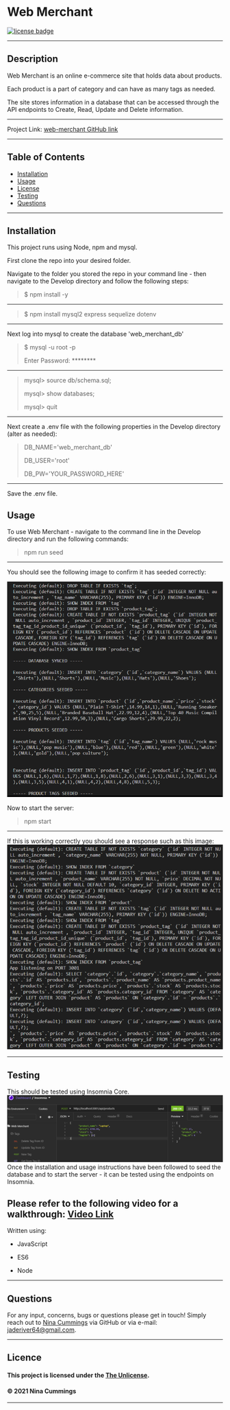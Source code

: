 
# Web Merchant
<a href='https://unlicense.org'><img src='https://img.shields.io/badge/license-The%20Unlicense-9cf' alt='license badge'></a>

---------------------------------------

## Description
Web Merchant is an online e-commerce site that holds data about products.  

Each product is a part of category and can have as many tags as needed.  

The site stores information in a database that can be accessed through the API endpoints to Create, Read, Update and Delete information.

---------------------------------------

Project Link: 
[web-merchant GitHub link](https://github.com/jaderiver62/web-merchant)

---------------------------------------


## Table of Contents
* [Installation](#installation)
* [Usage](#usage)
* [License](#license)
* [Testing](#testing)
* [Questions](#questions)


---------------------------------------

## Installation
This project runs using Node, npm and mysql.

First clone the repo into your desired folder.

Navigate to the folder you stored the repo in your command line - then navigate to the Develop directory and follow the following steps:

>
>$ npm install -y 
>

---------------------------------------

>
>$ npm install mysql2 express sequelize dotenv
>

---------------------------------------

Next log into mysql to create the database 'web_merchant_db'
>
>$ mysql -u root -p
>
>Enter Password: ********
>

---------------------------------------

>
> mysql> source db/schema.sql;
>
> mysql> show databases;
>
> mysql> quit
>

---------------------------------------

Next create a .env file with the following properties in the Develop directory (alter as needed):

>
> DB_NAME='web_merchant_db'
>
> DB_USER='root'
>
> DB_PW='YOUR_PASSWORD_HERE'
> 

---------------------------------------

Save the .env file.  

## Usage

To use Web Merchant - navigate to the command line in the Develop directory and run the following commands:

>
> npm run seed
>
---------------------------------------
You should see the following image to confirm it has seeded correctly:


![Successful Seed Image](./assets/images/WebMerchantSeed.png)

Now to start the server:

>
> npm start
>
---------------------------------------

If this is working correctly you should see a response such as this image:
![Successful Server Start](./assets/images/ServerResponse.png)

---------------------------------------

## Testing
This should be tested using Insomnia Core.
![Insomnia testing](./assets/images/InsomniaExample.png)
Once the installation and usage instructions have been followed to seed the database and to start the server - it can be tested using the endpoints on Insomnia.

Please refer to the following video for a walkthrough:
[Video Link](https://drive.google.com/file/d/1NKRkygh8qZ2y_EjiFysacoSz2MRBghTO/view)
---------------------------------------

Written using:

                    
* JavaScript
   
* ES6
   
* Node
   


---------------------------------------

## Questions

For any input, concerns, bugs or questions please get in touch!  Simply reach out to [Nina Cummings](https://github.com/jaderiver62) via GitHub or via e-mail: jaderiver64@gmail.com.

---------------------------------------

## Licence


#### This project is licensed under the [The Unlicense](https://unlicense.org).
#### &copy; 2021 Nina Cummings

---------------------------------------
    
